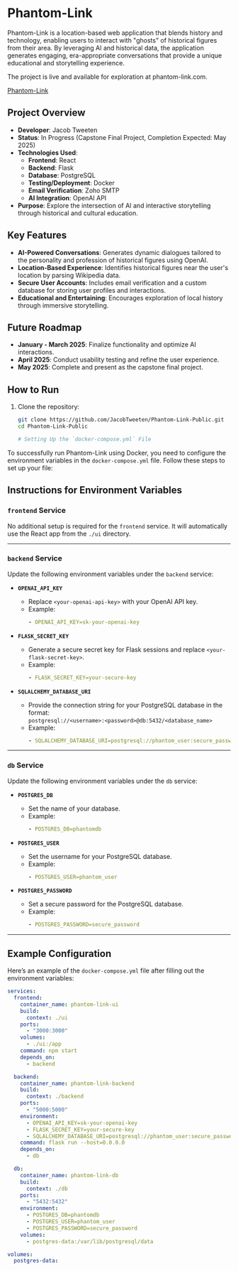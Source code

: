 # Phantom-Link

Phantom-Link is a location-based web application that blends history and technology, enabling users to interact with "ghosts" of historical figures from their area. By leveraging AI and historical data, the application generates engaging, era-appropriate conversations that provide a unique educational and storytelling experience.

The project is live and available for exploration at phantom-link.com. 

[Phantom-Link](https://phantom-link.com)


## Project Overview

- **Developer**: Jacob Tweeten
- **Status**: In Progress (Capstone Final Project, Completion Expected: May 2025)
- **Technologies Used**:
  - **Frontend**: React
  - **Backend**: Flask
  - **Database**: PostgreSQL
  - **Testing/Deployment**: Docker
  - **Email Verification**: Zoho SMTP
  - **AI Integration**: OpenAI API
- **Purpose**: Explore the intersection of AI and interactive storytelling through historical and cultural education.

## Key Features

- **AI-Powered Conversations**: Generates dynamic dialogues tailored to the personality and profession of historical figures using OpenAI.
- **Location-Based Experience**: Identifies historical figures near the user's location by parsing Wikipedia data.
- **Secure User Accounts**: Includes email verification and a custom database for storing user profiles and interactions.
- **Educational and Entertaining**: Encourages exploration of local history through immersive storytelling.

## Future Roadmap

- **January - March 2025**: Finalize functionality and optimize AI interactions.
- **April 2025**: Conduct usability testing and refine the user experience.
- **May 2025**: Complete and present as the capstone final project.

## How to Run

1. Clone the repository:
   ```bash
   git clone https://github.com/JacobTweeten/Phantom-Link-Public.git
   cd Phantom-Link-Public

   # Setting Up the `docker-compose.yml` File

To successfully run Phantom-Link using Docker, you need to configure the environment variables in the `docker-compose.yml` file. Follow these steps to set up your file:

## Instructions for Environment Variables

### `frontend` Service
No additional setup is required for the `frontend` service. It will automatically use the React app from the `./ui` directory.

---

### `backend` Service
Update the following environment variables under the `backend` service:

- **`OPENAI_API_KEY`**  
  - Replace `<your-openai-api-key>` with your OpenAI API key.
  - Example:
    ```yaml
    - OPENAI_API_KEY=sk-your-openai-key
    ```

- **`FLASK_SECRET_KEY`**  
  - Generate a secure secret key for Flask sessions and replace `<your-flask-secret-key>`.
  - Example:
    ```yaml
    - FLASK_SECRET_KEY=your-secure-key
    ```

- **`SQLALCHEMY_DATABASE_URI`**  
  - Provide the connection string for your PostgreSQL database in the format:  
    `postgresql://<username>:<password>@db:5432/<database_name>`
  - Example:
    ```yaml
    - SQLALCHEMY_DATABASE_URI=postgresql://phantom_user:secure_password@db:5432/phantomdb
    ```

---

### `db` Service
Update the following environment variables under the `db` service:

- **`POSTGRES_DB`**  
  - Set the name of your database.
  - Example:
    ```yaml
    - POSTGRES_DB=phantomdb
    ```

- **`POSTGRES_USER`**  
  - Set the username for your PostgreSQL database.
  - Example:
    ```yaml
    - POSTGRES_USER=phantom_user
    ```

- **`POSTGRES_PASSWORD`**  
  - Set a secure password for the PostgreSQL database.
  - Example:
    ```yaml
    - POSTGRES_PASSWORD=secure_password
    ```

---

## Example Configuration
Here’s an example of the `docker-compose.yml` file after filling out the environment variables:

```yaml
services:
  frontend:
    container_name: phantom-link-ui
    build:
      context: ./ui
    ports:
      - "3000:3000"
    volumes:
      - ./ui:/app
    command: npm start
    depends_on:
      - backend

  backend:
    container_name: phantom-link-backend
    build:
      context: ./backend
    ports:
      - "5000:5000"
    environment:
      - OPENAI_API_KEY=sk-your-openai-key
      - FLASK_SECRET_KEY=your-secure-key
      - SQLALCHEMY_DATABASE_URI=postgresql://phantom_user:secure_password@db:5432/phantomdb
    command: flask run --host=0.0.0.0
    depends_on:
      - db

  db:
    container_name: phantom-link-db
    build:
      context: ./db
    ports:
      - "5432:5432"
    environment:
      - POSTGRES_DB=phantomdb
      - POSTGRES_USER=phantom_user
      - POSTGRES_PASSWORD=secure_password
    volumes:
      - postgres-data:/var/lib/postgresql/data

volumes:
  postgres-data:

